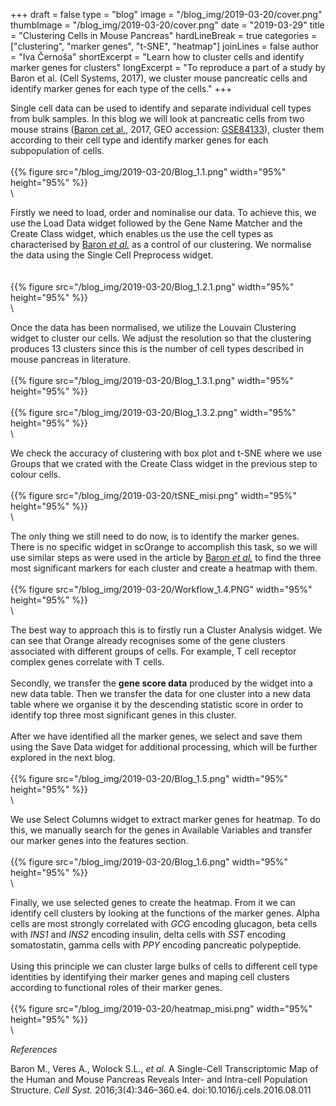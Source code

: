 ﻿+++
draft = false
type = "blog"
image = "/blog_img/2019-03-20/cover.png"
thumbImage = "/blog_img/2019-03-20/cover.png"
date = "2019-03-29"
title = "Clustering Cells in Mouse Pancreas"
hardLineBreak = true 
categories = ["clustering", "marker genes", "t-SNE", "heatmap"]
joinLines = false
author = "Iva Černoša"
shortExcerpt = "Learn how to cluster cells and identify marker genes for clusters" 
longExcerpt = "To reproduce a part of a study by Baron et al. (Cell Systems, 2017), we cluster mouse pancreatic cells and identify marker genes for each type of the cells."
+++

Single cell data can be used to identify and separate individual cell types from bulk samples. 
In this blog we will look at pancreatic cells from two mouse strains (<a href="https://www.ncbi.nlm.nih.gov/pmc/articles/PMC5228327/">Baron cet al.</i></a>, 2017, GEO accession: <a href="https://www.ncbi.nlm.nih.gov/geo/query/acc.cgi?acc=GSE84133">GSE84133</a>), 
cluster them according to their cell type and identify marker genes for each subpopulation of cells. 
\
\
{{% figure src="/blog_img/2019-03-20/Blog_1.1.png" width="95%" height="95%" %}}
\
\


Firstly we need to load, order and nominalise our data. To achieve this, we use the Load Data widget followed by the Gene Name Matcher and the Create Class widget, which enables us the use the cell types as characterised by <a href="https://www.ncbi.nlm.nih.gov/pmc/articles/PMC5228327/">Baron <i>et al.</i></a> as a control of our clustering. We normalise the data using the Single Cell Preprocess widget.
<br>
\
\
{{% figure src="/blog_img/2019-03-20/Blog_1.2.1.png" width="95%" height="95%" %}}
\
\

Once the data has been normalised, we utilize the Louvain Clustering widget to cluster our cells. We adjust the resolution so that the clustering produces 13 clusters since this is the number of cell types described in mouse pancreas in literature. 
\
\
{{% figure src="/blog_img/2019-03-20/Blog_1.3.1.png" width="95%" height="95%" %}}
\
\
{{% figure src="/blog_img/2019-03-20/Blog_1.3.2.png" width="95%" height="95%" %}}
\
\

We check the accuracy of clustering with box plot and t-SNE where we use Groups that we crated with the Create Class widget in the previous step to colour cells. 
\
\
{{% figure src="/blog_img/2019-03-20/tSNE_misi.png" width="95%" height="95%" %}}
\
\

The only thing we still need to do now, is to identify the marker genes. There is no specific widget in scOrange to accomplish this task, so we will use similar steps as were used in the article by <a href="https://www.ncbi.nlm.nih.gov/pmc/articles/PMC5228327/">Baron <i>et al.</i></a> to find the three most significant markers for each cluster and create a heatmap with them. 
\
\
{{% figure src="/blog_img/2019-03-20/Workflow_1.4.PNG" width="95%" height="95%" %}}
\
\

The best way to approach this is to firstly run a Cluster Analysis widget. We can see that Orange already recognises some of the gene clusters associated with different groups of cells. For example, T cell receptor complex genes correlate with T cells.
<br> 
<br> 
Secondly, we transfer the <b>gene score data</b> produced by the widget into a new data table. Then we transfer the data for one cluster into a new data table where we organise it by the descending statistic score in order to identify top three most significant genes in this cluster. 
<br> 
<br> 
After we have identified all the marker genes, we select and save them using the Save Data widget for additional processing, which will be further explored in the next blog. 
\
\
{{% figure src="/blog_img/2019-03-20/Blog_1.5.png" width="95%" height="95%" %}}
\
\

We use Select Columns widget to extract marker genes for heatmap. To do this, we manually search for the genes in Available Variables and transfer our marker genes into the features section. 
\
\
{{% figure src="/blog_img/2019-03-20/Blog_1.6.png" width="95%" height="95%" %}}
\
\

Finally, we use selected genes to create the heatmap. From it we can identify cell clusters by looking at the functions of the marker genes. Alpha cells are most strongly correlated with <i>GCG</i> encoding glucagon, beta cells with <i>INS1</i> and <i>INS2</i> encoding insulin, delta cells with <i>SST</i> encoding somatostatin, gamma cells with <i>PPY</i> encoding pancreatic polypeptide.
<br> <br> Using this principle we can cluster large bulks of cells to different cell type identities by identifying their marker genes and maping cell clusters according to functional roles of their marker genes.
\
\
{{% figure src="/blog_img/2019-03-20/heatmap_misi.png" width="95%" height="95%" %}}
\
\

*References*

Baron M., Veres A., Wolock S.L., <i>et al.</i> A Single-Cell Transcriptomic Map of the Human and Mouse Pancreas Reveals Inter- and Intra-cell Population Structure. <i>Cell Syst.</i> 2016;3(4):346–360.e4. doi:10.1016/j.cels.2016.08.011